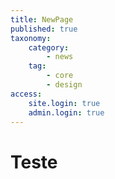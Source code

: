```yaml
---
title: NewPage
published: true
taxonomy:
    category:
        - news
    tag:
        - core
        - design
access:
    site.login: true
    admin.login: true
---
```


# Teste